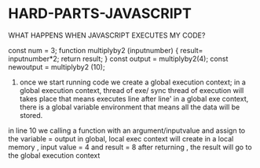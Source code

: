 # HARD-PARTS-JAVASCRIPT

WHAT HAPPENS WHEN JAVASCRIPT EXECUTES MY CODE?

const num = 3;
function multiplyby2 (inputnumber) {
   result= inputnumber*2;
   return result;
}
const output = multiplyby2(4);
const newoutput = multiplyby2 (10);

1. once we start running code we create a global execution context;
in a global execution context, thread of exe/ sync thread of execution will takes place that means executes line after line'
in a global exe context, there is a global variable environment that means all the data will be stored.

in line 10 we calling a function with an argument/inputvalue and assign to the variable = output 
in global, local exec context will create in a local memory , input value = 4 and result = 8 
after returning , the result will go to the global execution context
